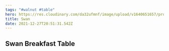 ```yaml
---
tags: "#walnut #table"
hero: https://res.cloudinary.com/da32ufmnf/image/upload/v1640651657/proportional.design-v2/roop_l4jj0j.jpg
title: Swan
date: 2021-12-27T20:51:31.542Z
---
```


## Swan Breakfast Table
